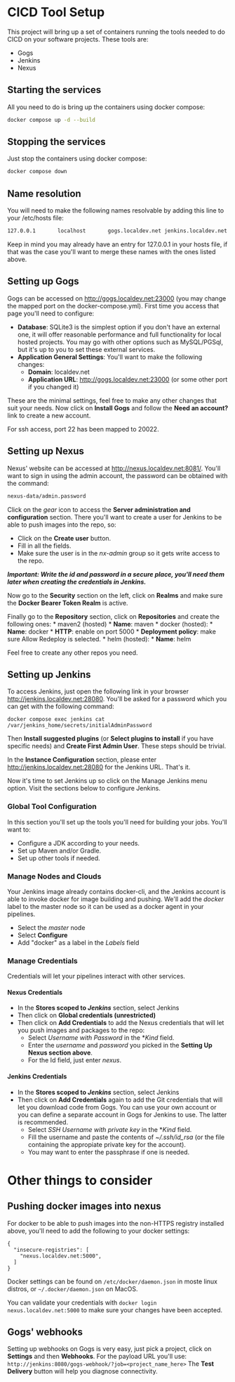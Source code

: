 # CICD Tool Setup

This project will bring up a set of containers running the tools needed to do CICD on your software projects. These tools are:

* Gogs
* Jenkins
* Nexus


## Starting the services

All you need to do is bring up the containers using docker compose:


```bash
docker compose up -d --build
```

## Stopping the services

Just stop the containers using docker compose:

```bash
docker compose down
```

## Name resolution
You will need to make the following names resolvable by adding this line to your /etc/hosts file:

```bash
127.0.0.1       localhost       gogs.localdev.net jenkins.localdev.net nexus.localdev.net 
```

Keep in mind you may already have an entry for 127.0.0.1 in your hosts file, if that was the case you'll want to merge these names with the ones listed above.

## Setting up Gogs

Gogs can be accessed on http://gogs.localdev.net:23000 (you may change the mapped port on the docker-compose.yml). First time you access that page you'll need to configure:

* **Database**: SQLite3 is the simplest option if you don't have an external one, it will offer reasonable performance and full functionality for local hosted projects. You may go with other options such as MySQL/PGSql, but it's up to you to set these external services.
* **Application General Settings**: You'll want to make the following changes:
	* **Domain**: localdev.net
	* **Application URL**: http://gogs.localdev.net:23000 (or some other port if you changed it)

These are the minimal settings, feel free to make any other changes that suit your needs. Now click on **Install Gogs** and follow the **Need an account?** link to create a new account.

For ssh access, port 22 has been mapped to 20022.


## Setting up Nexus
Nexus' website can be accessed at http://nexus.localdev.net:8081/. You'll want to sign in using the admin account, the password can be obtained with the command:

```bash
nexus-data/admin.password
```
Click on the *gear* icon to access the **Server administration and configuration** section. There you'll want to create a user for Jenkins to be able to push images into the repo, so:
   * Click on the **Create user** button.
   * Fill in all the fields.
   * Make sure the user is in the *nx-admin* group so it gets write access to the repo.
	
***Important: Write the id and password in a secure place, you'll need them later when creating the credentials in Jenkins.***

Now go to the **Security** section on the left, click on **Realms** and make sure the **Docker Bearer Token Realm** is active.

Finally go to the **Repository** section, click on **Repositories** and create the following ones:
	* maven2 (hosted)
		* **Name**: maven
	* docker (hosted):
		* **Name**: docker
		* **HTTP**: enable on port 5000
		* **Deployment policy**: make sure Allow Redeploy is selected.
	* helm (hosted):
		* **Name**: helm


Feel free to create any other repos you need.


## Setting up Jenkins

To access Jenkins, just open the following link in your browser http://jenkins.localdev.net:28080. You'll be asked for a password which you can get with the following command:

```
docker compose exec jenkins cat /var/jenkins_home/secrets/initialAdminPassword
```

Then **Install suggested plugins** (or **Select plugins to install** if you have specific needs) and **Create First Admin User**. These steps should be trivial.

In the **Instance Configuration** section, please enter http://jenkins.localdev.net:28080 for the Jenkins URL. That's it.

Now it's time to set Jenkins up so click on the Manage Jenkins menu option. Visit the sections below to configure Jenkins.
### Global Tool Configuration
In this section you'll set up the tools you'll need for building your jobs. You'll want to:

* Configure a JDK according to your needs.
* Set up Maven and/or Gradle.
* Set up other tools if needed.
	
### Manage Nodes and Clouds
Your Jenkins image already contains docker-cli, and the Jenkins account is able to invoke docker for image building and pushing. We'll add the *docker* label to the master node so it can be used as a docker agent in your pipelines.

* Select the *master* node
* Select **Configure**
* Add "docker" as a label in the *Labels* field
	
### Manage Credentials
Credentials will let your pipelines interact with other services.

#### Nexus Credentials

* In the **Stores scoped to *Jenkins*** section, select Jenkins
* Then click on **Global credentials (unrestricted)**
* Then click on **Add Credentials** to add the Nexus credentials that will let you push images and packages to the repo:
    * Select *Username with Password* in the **Kind* field.
    * Enter the *username* and *password* you picked in the **Setting Up Nexus section above**.
    * For the Id field, just enter *nexus*.

#### Jenkins Credentials
* In the **Stores scoped to *Jenkins*** section, select Jenkins
* Then click on **Add Credentials** again to add the Git credentials that will let you download code from Gogs. You can use your own account or you can define a separate account in Gogs for Jenkins to use. The latter is recommended.
    * Select *SSH Username with private key* in the **Kind* field.
    * Fill the username and paste the contents of *~/.ssh/id_rsa* (or the file containing the appropiate private key for the account).
    * You may want to enter the passphrase if one is needed.


# Other things to consider

## Pushing docker images into nexus
For docker to be able to push images into the non-HTTPS registry installed above, you'll need to add the following to your docker settings:

```
{
  "insecure-registries": [
    "nexus.localdev.net:5000",
  ]
}
```
Docker settings can be found on ```/etc/docker/daemon.json``` in moste linux distros, or ```~/.docker/daemon.json``` on MacOS.

You can validate your credentials with ```docker login nexus.localdev.net:5000``` to make sure your changes have been accepted.


## Gogs' webhooks
Setting up webhooks on Gogs is very easy, just pick a project, click on **Settings** and then **Webhooks**. 
For the payload URL you'll use: ```http://jenkins:8080/gogs-webhook/?job=<project_name_here>```
The **Test Delivery** button will help you diagnose connectivity.




 



